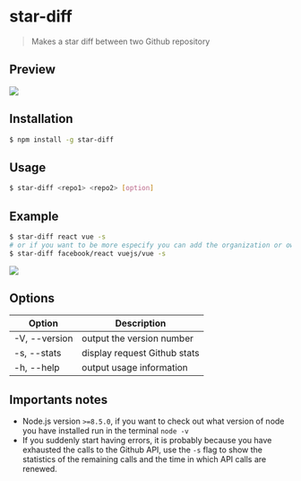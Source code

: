 # star-diff
> Makes a star diff between two Github repository

## Preview
![](https://i.imgur.com/3KSah2V.png)

## Installation
```bash
$ npm install -g star-diff
```

## Usage

```bash
$ star-diff <repo1> <repo2> [option]
```
## Example
```bash
$ star-diff react vue -s
# or if you want to be more especify you can add the organization or owner of the repository
$ star-diff facebook/react vuejs/vue -s
```
![](https://i.imgur.com/vsn2EPW.png)

## Options
<table>
    <thead>
        <tr>
            <th>Option</th>
            <th>Description</th>
        </tr>
    </thead>
    <tbody>
        <tbody>
            <tr>
                <td>-V, --version</td>
                <td>output the version number</td>
            </tr>
             <tr>
                <td>-s, --stats</td>
                <td>display request Github stats</td>
            </tr>
             <tr>
                <td>-h, --help</td>
                <td>output usage information</td>
            </tr>
        </tbody>
    </tbody>
</table>

## Importants notes
- Node.js version `>=8.5.0`, if you want to check out what version of node you have installed run in the terminal `node -v`
- If you suddenly start having errors, it is probably because you have exhausted the calls to the Github API, use the `-s` flag to show the statistics of the remaining calls and the time in which API calls are renewed.
